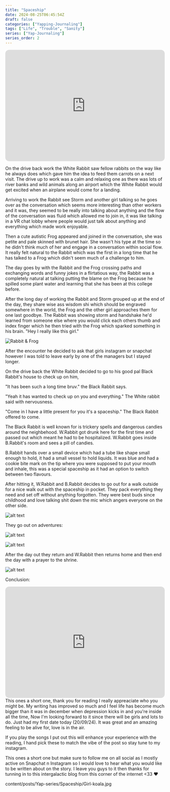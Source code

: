 ```yaml
---
title: "Spaceship"
date: 2024-08-25T06:45:54Z
draft: false
categories: ["Yapping-Journaling"]
tags: ["Life", "Trouble", "Sanity"]
series: ["Yap-Journaling"]
series_order: 2
---
```


<iframe style="border-radius:12px" src="https://open.spotify.com/embed/track/1DOAgTa0nwBi3zyhrvcE0T?utm_source=generator" width="100%" height="352" frameBorder="0" allowfullscreen="" allow="autoplay; clipboard-write; encrypted-media; fullscreen; picture-in-picture" loading="lazy"></iframe>

On the drive back work the White Rabbit saw fellow rabbits on the way like he always does which gave him the idea to feed them carrots on a next visit. The drive up to work was a calm and relaxing one as there was lots of river banks and wild animals along an airport which the White Rabbit would get excited when an airplane would come for a landing.

Arriving to work the Rabbit see Storm and another girl talking so he goes over as the conversation which seems more interesting than other workers and it was, they seemed to be really into talking about anything and the flow of the conversation was fluid which allowed me to join in, it was like talking in a VR chat lobby where people would just talk about anything and everything which made work enjoyable.

Then a cute autistic Frog appeared and joined in the conversation, she was petite and pale skinned with brunet hair. She wasn't his type at the time so he didn't think much of her and engage in a conversation within social flow. It really felt natural to the Rabbit which was the first in a long time that he has talked to a Frog which didn't seem much of a challenge to him.

The day goes by with the Rabbit and the Frog crossing paths and exchanging words and funny jokes in a flirtatious way, the Rabbit was a completely natural at talking putting the blame on the Frog because he spilled some plant water and learning that she has been at this college before.


After the long day of working the Rabbit and Storm grouped up at the end of the day, they share wise ass wisdom shi which should be engraved somewhere in the world, the Frog and the other girl approaches them for one last goodbye. The Rabbit was showing storm and handshake he'd learned from someone else where you would click each others thumb and index finger which he then tried with the Frog which sparked something in his brain. "Hey I really like this girl."

![Rabbit & Frog](Rabit&frgo-1.png)

After the encounter he decided to ask that girls instagram or snapchat however I was told to leave early by one of the managers but I stayed longer.

On the drive back the White Rabbit decided to go to his good pal Black Rabbit's house to check up on him, 

"It has been such a long time bruv." the Black Rabbit says. 

"Yeah it has wanted to check up on you and everything." The White rabbit said with nervousness.

"Come in I have a little present for you it's a spaceship." The Black Rabbit offered to come.

The Black Rabbit is well known for is trickery spells and dangerous candies around the neighbehood. W.Rabbit got drunk here for the first time and passed out which meant he had to be hospitalized. W.Rabbit goes inside B.Rabbit's room and sees a pill of candies.

B.Rabbit hands over a small device which had a tube like shape small enough to hold, it had a small vessel to hold liquids. It was blue and had a cookie bite mark on the tip where you were supposed to put your mouth and inhale, this was a special spaceship as it had an option to switch between two flavours.

After hitting it, W.Rabbit and B.Rabbit decides to go out for a walk outside for a nice walk out with the spaceship in pocket. They pack everything they need and set off without anything forgotten. They were best buds since childhood and love talking shit down the mic which angers everyone on the other side.

![alt text](Cayden-outside.png)

They go out on adventures:

![alt text](Outside-cayden-ergot.png)

![alt text](OUtside-cayden-two-plants.png)

After the day out they return and W.Rabbit then returns home and then end the day with a prayer to the shrine.

![alt text](Shrine.png)


Conclusion:

<iframe style="border-radius:12px" src="https://open.spotify.com/embed/track/0sTjyzgd2K5htQpU8ienNe?utm_source=generator" width="100%" height="352" frameBorder="0" allowfullscreen="" allow="autoplay; clipboard-write; encrypted-media; fullscreen; picture-in-picture" loading="lazy"></iframe>
This ones a short one, thank you for reading I really appreaciate who you might be. My writing has improved so much and I feel life has become much bigger than it was in december when depression kicks in and you're inside all the time, Now I'm looking forward to it since there will be girls and lots to do. Just had my first date today (20/09/24). It was great and an amazing feeling to be alive for, love is in the air.

If you play the songs I put out this will enhance your experience with the reading, I hand pick these to match the vibe of the post so stay tune to my instagram.

This ones a short one but make sure to follow me on all social as I mostly active on Snapchat n Instagram so I would love to hear what you would like to be written about on the story. I leave you guys to it then thanks for tunning in to this intergalactic blog from this corner of the internet <33 ❤️

content/posts/Yap-series/Spaceship/Girl-koala.jpg